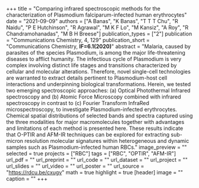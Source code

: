 +++
title = "Comparing infrared spectroscopic methods for the characterization of Plasmodium falciparum-infected human erythrocytes"
date = "2021-09-09"
authors = ["A Banas", "K Banas", "T T T Chu", "R Naidu", "P E Hutchinson", "R Agrawal", "M K F Lo", "M Kansiz", "A Roy", "R Chandramohanadas", "M B H Breese"]
publication_types = ["2"]
publication = "Communications Chemistry, 4, 129"
publication_short = "Communications Chemistry, **IF=6.1(2020)**"
abstract = "Malaria, caused by parasites of the species Plasmodium, is among the major life-threatening diseases to afflict humanity. The infectious cycle of Plasmodium is very complex involving distinct life stages and transitions characterized by cellular and molecular alterations. Therefore, novel single-cell technologies are warranted to extract details pertinent to Plasmodium-host cell interactions and underpinning biological transformations. Herein, we tested two emerging spectroscopic approaches: (a) Optical Photothermal Infrared spectroscopy and (b) Atomic Force Microscopy combined with infrared spectroscopy in contrast to (c) Fourier Transform InfraRed microspectroscopy, to investigate Plasmodium-infected erythrocytes. Chemical spatial distributions of selected bands and spectra captured using the three modalities for major macromolecules together with advantages and limitations of each method is presented here. These results indicate that O-PTIR and AFM-IR techniques can be explored for extracting sub-micron resolution molecular signatures within heterogeneous and dynamic samples such as Plasmodium-infected human RBCs."
image_preview = ""
selected = true
projects = ["RBC"]
tags = ["RBC", "OPTIR", "AFM-IR"]
url_pdf = ""
url_preprint = ""
url_code = ""
url_dataset = ""
url_project = ""
url_slides = ""
url_video = ""
url_poster = ""
url_source = "https://rdcu.be/cxugv"
math = true
highlight = true
[header]
image = ""
caption = ""
+++










